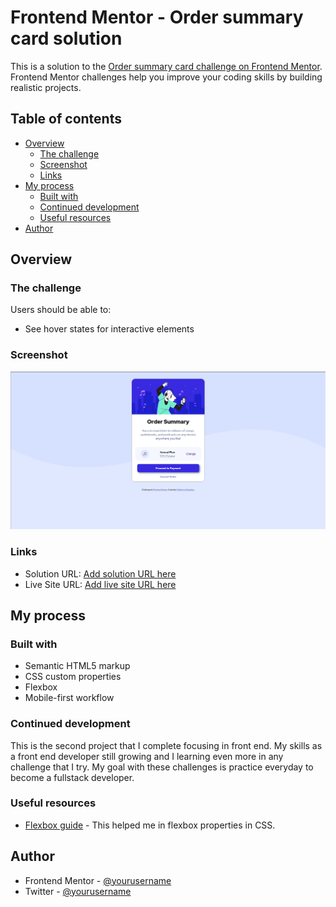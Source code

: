 # Frontend Mentor - Order summary card solution

This is a solution to the [Order summary card challenge on Frontend Mentor](https://www.frontendmentor.io/challenges/order-summary-component-QlPmajDUj). Frontend Mentor challenges help you improve your coding skills by building realistic projects. 

## Table of contents

- [Overview](#overview)
  - [The challenge](#the-challenge)
  - [Screenshot](#screenshot)
  - [Links](#links)
- [My process](#my-process)
  - [Built with](#built-with)
  - [Continued development](#continued-development)
  - [Useful resources](#useful-resources)
- [Author](#author)


## Overview

### The challenge

Users should be able to:

- See hover states for interactive elements

### Screenshot

![](./images/Screenshot_1.png)

### Links

- Solution URL: [Add solution URL here](https://github.com/Guilherme-Marostica-dev/Order-summary-card)
- Live Site URL: [Add live site URL here](order-summary-card-zeta.vercel.app)

## My process

### Built with

- Semantic HTML5 markup
- CSS custom properties
- Flexbox
- Mobile-first workflow


### Continued development

This is the second project that I complete focusing in front end. My skills as a front end developer still growing and I learning even more in any challenge that I try. My goal with these challenges is practice everyday to become a fullstack developer. 


### Useful resources

- [Flexbox guide](https://css-tricks.com/snippets/css/a-guide-to-flexbox/) - This helped me in flexbox properties in CSS.

## Author

- Frontend Mentor - [@yourusername](https://www.frontendmentor.io/profile/yourusername)
- Twitter - [@yourusername](https://www.twitter.com/guivisch1)
